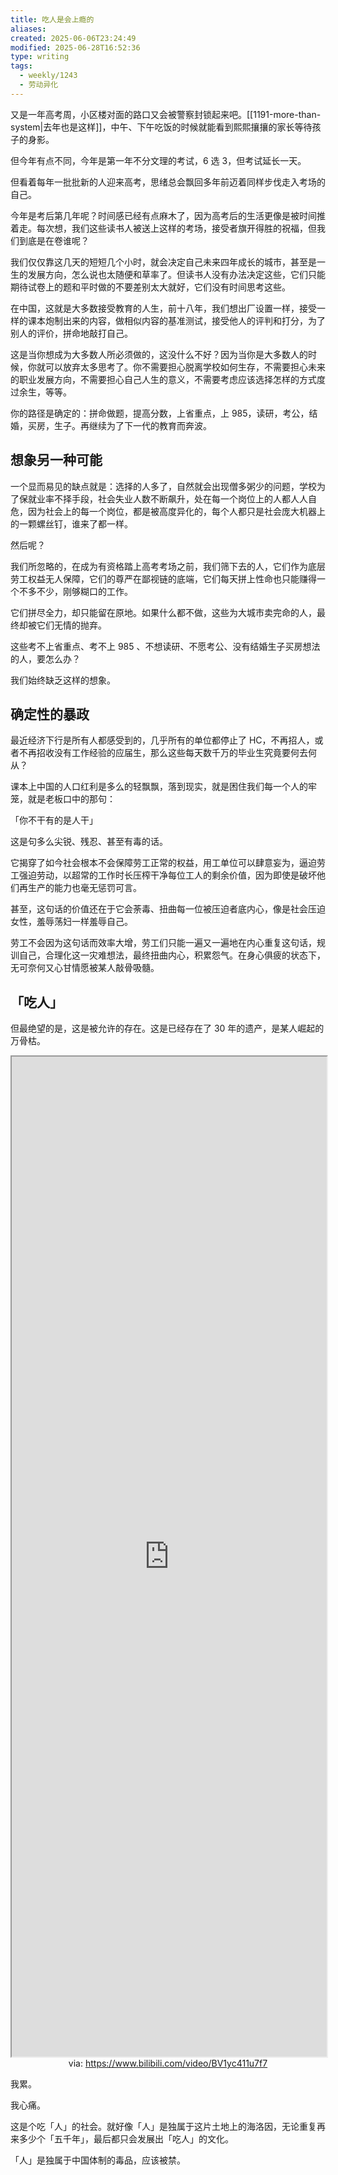```yaml
---
title: 吃人是会上瘾的
aliases: 
created: 2025-06-06T23:24:49
modified: 2025-06-28T16:52:36
type: writing
tags:
  - weekly/1243
  - 劳动异化
---
```


又是一年高考周，小区楼对面的路口又会被警察封锁起来吧。[[1191-more-than-system|去年也是这样]]，中午、下午吃饭的时候就能看到熙熙攘攘的家长等待孩子的身影。

但今年有点不同，今年是第一年不分文理的考试，6 选 3，但考试延长一天。

但看着每年一批批新的人迎来高考，思绪总会飘回多年前迈着同样步伐走入考场的自己。

今年是考后第几年呢？时间感已经有点麻木了，因为高考后的生活更像是被时间推着走。每次想，我们这些读书人被送上这样的考场，接受者旗开得胜的祝福，但我们到底是在卷谁呢？

我们仅仅靠这几天的短短几个小时，就会决定自己未来四年成长的城市，甚至是一生的发展方向，怎么说也太随便和草率了。但读书人没有办法决定这些，它们只能期待试卷上的题和平时做的不要差别太大就好，它们没有时间思考这些。

在中国，这就是大多数接受教育的人生，前十八年，我们想出厂设置一样，接受一样的课本炮制出来的内容，做相似内容的基准测试，接受他人的评判和打分，为了别人的评价，拼命地敲打自己。

这是当你想成为大多数人所必须做的，这没什么不好？因为当你是大多数人的时候，你就可以放弃太多思考了。你不需要担心脱离学校如何生存，不需要担心未来的职业发展方向，不需要担心自己人生的意义，不需要考虑应该选择怎样的方式度过余生，等等。

你的路径是确定的：拼命做题，提高分数，上省重点，上 985，读研，考公，结婚，买房，生子。再继续为了下一代的教育而奔波。

## 想象另一种可能

一个显而易见的缺点就是：选择的人多了，自然就会出现僧多粥少的问题，学校为了保就业率不择手段，社会失业人数不断飙升，处在每一个岗位上的人都人人自危，因为社会上的每一个岗位，都是被高度异化的，每个人都只是社会庞大机器上的一颗螺丝钉，谁来了都一样。

然后呢？

我们所忽略的，在成为有资格踏上高考考场之前，我们筛下去的人，它们作为底层劳工权益无人保障，它们的尊严在鄙视链的底端，它们每天拼上性命也只能赚得一个不多不少，刚够糊口的工作。

它们拼尽全力，却只能留在原地。如果什么都不做，这些为大城市卖完命的人，最终却被它们无情的抛弃。

这些考不上省重点、考不上 985 、不想读研、不愿考公、没有结婚生子买房想法的人，要怎么办？

我们始终缺乏这样的想象。

## 确定性的暴政

最近经济下行是所有人都感受到的，几乎所有的单位都停止了 HC，不再招人，或者不再招收没有工作经验的应届生，那么这些每天数千万的毕业生究竟要何去何从？

课本上中国的人口红利是多么的轻飘飘，落到现实，就是困住我们每一个人的牢笼，就是老板口中的那句：

「你不干有的是人干」

这是句多么尖锐、残忍、甚至有毒的话。

它揭穿了如今社会根本不会保障劳工正常的权益，用工单位可以肆意妄为，逼迫劳工强迫劳动，以超常的工作时长压榨干净每位工人的剩余价值，因为即使是破坏他们再生产的能力也毫无惩罚可言。

甚至，这句话的价值还在于它会荼毒、扭曲每一位被压迫者底内心，像是社会压迫女性，羞辱荡妇一样羞辱自己。

劳工不会因为这句话而效率大增，劳工们只能一遍又一遍地在内心重复这句话，规训自己，合理化这一灾难想法，最终扭曲内心，积累怨气。在身心俱疲的状态下，无可奈何又心甘情愿被某人敲骨吸髓。

## 「吃人」

但最绝望的是，这是被允许的存在。这是已经存在了 30 年的遗产，是某人崛起的万骨枯。

<iframe src='https://player.bilibili.com/player.html?isOutside=true&bvid=BV1yc411u7f7&p=1&autoplay=false' style='height:40vh;width:100%' class='iframe-radius' allow='fullscreen'></iframe>
<center>via: <a href='https://www.bilibili.com/video/BV1yc411u7f7' target='_blank' class='external-link'>https://www.bilibili.com/video/BV1yc411u7f7</a></center>

我累。

我心痛。

这是个吃「人」的社会。就好像「人」是独属于这片土地上的海洛因，无论重复再来多少个「五千年」，最后都只会发展出「吃人」的文化。

「人」是独属于中国体制的毒品，应该被禁。
